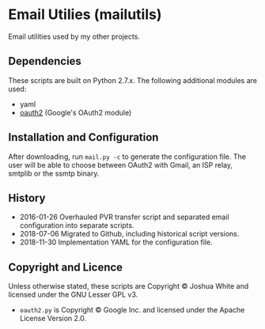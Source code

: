 # Email Utilies (mailutils)
Email utilities used by my other projects.

## Dependencies

These scripts are built on Python 2.7.x. The following additional modules are used:

* yaml
* [oauth2](https://github.com/google/gmail-oauth2-tools/wiki/OAuth2DotPyRunThrough) (Google's OAuth2 module)

## Installation and Configuration

After downloading, run `mail.py -c` to generate the configuration file. The user will be able to choose between OAuth2 with Gmail, an ISP relay, smtplib or the ssmtp binary.

## History

* 2016-01-26 Overhauled PVR transfer script and separated email configuration into separate scripts.
* 2018-07-06 Migrated to Github, including historical script versions.
* 2018-11-30 Implementation YAML for the configuration file.

## Copyright and Licence

Unless otherwise stated, these scripts are Copyright © Joshua White and licensed under the GNU Lesser GPL v3.

* `oauth2.py` is Copyright © Google Inc. and licensed under the Apache License Version 2.0.